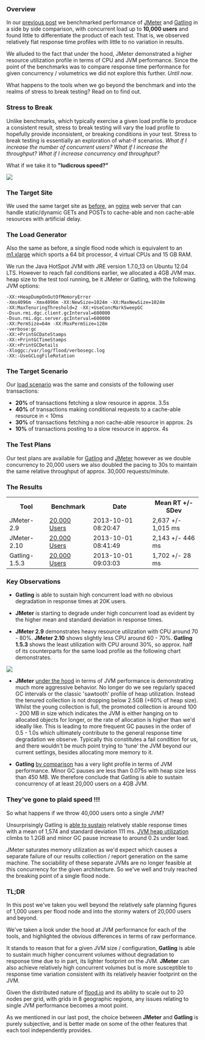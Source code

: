 ### Overview

In our [previous post](https://flood.io/blog/11-benchmarking-jmeter-and-gatling) we benchmarked performance of [JMeter](http://jmeter.apache.org/) and [Gatling](http://gatling-tool.org/) in a side by side comparison, with concurrent load up to __10,000 users__ and found little to differentiate the product of each test. That is, we observed relatively flat response time profiles with little to no variation in results.

We alluded to the fact that under the hood, JMeter demonstrated a higher resource utilization profile in terms of CPU and JVM performance. Since the point of the benchmarks was to compare response time performance for given concurrency / volumetrics we did not explore this further. _Until now_.

What happens to the tools when we go beyond the benchmark and into the realms of stress to break testing? Read on to find out.

### Stress to Break

Unlike benchmarks, which typically exercise a given load profile to produce a consistent result, stress to break testing will vary the load profile to hopefully provide inconsistent, or breaking conditions in your test. Stress to break testing is essentially an exploration of what-if scenarios. _What if I increase the number of concurrent users? What if I increase the throughput? What if I increase concurrency and throughput?_

What if we take it to __"ludicrous speed?"__

![](http://3.bp.blogspot.com/-DWhLj1zPEa8/UUhfBsOWclI/AAAAAAAAGHs/Tzp3lTEOW8E/s320/ludicrous+speed+small.jpg)

### The Target Site

We used the same target site as [before](https://flood.io/blog/11-benchmarking-jmeter-and-gatling), an [nginx](http://nginx.org/en/) web server that can handle static/dynamic GETs and POSTs to cache-able and non cache-able resources with artificial delay.

### The Load Generator

Also the same as before, a single flood node which is equivalent to an [m1.xlarge](http://aws.amazon.com/ec2/instance-types/instance-details/) which sports a 64 bit processor, 4 virtual CPUs and 15 GB RAM.

We run the Java HotSpot JVM with JRE version 1.7.0_13 on Ubuntu 12.04 LTS. However to reach fail conditions earlier, we allocated a 4GB JVM max. heap size to the test tool running, be it JMeter or Gatling, with the following JVM options:

```
-XX:+HeapDumpOnOutOfMemoryError 
-Xms4096m -Xmx4096m -XX:NewSize=1024m -XX:MaxNewSize=1024m
-XX:MaxTenuringThreshold=2 -XX:+UseConcMarkSweepGC 
-Dsun.rmi.dgc.client.gcInterval=600000 
-Dsun.rmi.dgc.server.gcInterval=600000 
-XX:PermSize=64m -XX:MaxPermSize=128m 
-verbose:gc 
-XX:+PrintGCDateStamps 
-XX:+PrintGCTimeStamps 
-XX:+PrintGCDetails
-Xloggc:/var/log/flood/verbosegc.log 
-XX:-UseGCLogFileRotation
```
### The Target Scenario

Our [load scenario](https://github.com/flood-io/flood-loadtest/blob/master/benchmarks/spec/scenario.md) was the same and consists of the following user transactions:

* __20%__ of transactions fetching a slow resource in approx. 3.5s
* __40%__ of transactions making conditional requests to a cache-able resource in < 10ms
* __30%__ of transactions fetching a non cache-able resource in approx. 2s
* __10%__ of transactions posting to a slow resource in approx. 4s

### The Test Plans

Our test plans are available for [Gatling](https://github.com/flood-io/flood-loadtest/blob/master/benchmarks/spec/gatling.scala) and [JMeter](https://github.com/flood-io/flood-loadtest/blob/master/benchmarks/spec/jmeter.jmx) however as we double concurrency to 20,000 users we also doubled the pacing to 30s to maintain the same relative throughput of approx. 30,000 requests/minute.

### The Results

<table class="table table-condensed">
  <tr>
    <th>Tool</th>
    <th>Benchmark</th>
    <th>Date</th>
    <th>Mean RT +/- SDev</th>
  </tr>
  <tr>
    <td>JMeter-2.9</td>
    <td><a href="https://flood.io/2037deb43774de">20,000 Users</a></td>
    <td>2013-10-01 08:20:47</td>
    <td>2,637 +/- 1,015 ms</td>
  </tr>
  <tr>
    <td>JMeter-2.10</td>
    <td><a href="https://flood.io/57b90939e21846">20,000 Users</a></td>
    <td>2013-10-01 08:41:49</td>
    <td>2,143 +/- 446 ms</td>
  </tr>
  <tr>
    <td>Gatling-1.5.3</td>
    <td><a href="https://flood.io/6666b6bc4cb8a2">20,000 Users</a></td>
    <td>2013-10-01 09:03:03</td>
    <td>1,702 +/- 28 ms</td>
  </tr>
</table>

### Key Observations

* __Gatling__ is able to sustain high concurrent load with no obvious degradation in response times at 20K users.

* __JMeter__ is starting to degrade under high concurrent load as evident by the higher mean and standard deviation in response times.

* __JMeter 2.9__ demonstrates heavy resource utilization with CPU around 70 - 80%. __JMeter 2.10__ shows slightly less CPU around 60 - 70%. __Gatling 1.5.3__ shows the least utilization with CPU around 30%, so approx. half of its counterparts for the same load profile as the following chart demonstrates.

![](https://flood.io/images/blog/stress_cpu.png)

* __JMeter__ [under the hood](https://github.com/flood-io/flood-loadtest/blob/master/benchmarks/results/2037deb43774de.md) in terms of JVM performance is demonstrating much more aggressive behavior. No longer do we see regularly spaced GC intervals or the classic 'sawtooth' profile of heap utilization. Instead the tenured collection is not dropping below 2.5GB (+60% of heap size). Whilst the young collection is full, the promoted collection is around 100 - 200 MB in size which indicates the JVM is either hanging on to allocated objects for longer, or the rate of allocation is higher than we'd ideally like. This is leading to more frequent GC pauses in the order of 0.5 - 1.0s which ultimately contribute to the general response time degradation we observe. Typically this constitutes a fail condition for us, and there wouldn't be much point trying to 'tune' the JVM beyond our current settings, besides allocating more memory to it.

* __Gatling__ [by comparison](https://github.com/flood-io/flood-loadtest/blob/master/benchmarks/results/6666b6bc4cb8a2.md) has a very light profile in terms of JVM performance. Minor GC pauses are less than 0.075s with heap size less than 450 MB. We therefore conclude that Gatling is able to sustain concurrency of at least 20,000 users on a 4GB JVM.

### They've gone to plaid speed !!!

So what happens if we throw 40,000 users onto a single JVM?

Unsurprisingly Gatling is [able to sustain](https://flood.io/2c13788664d83d) relatively stable response times with a mean of 1,574 and standard deviation 111 ms. [JVM heap utilization](https://github.com/flood-io/flood-loadtest/blob/master/benchmarks/results/2c13788664d83d.md) climbs to 1.2GB and minor GC pause increase to around 0.2s under load.

JMeter saturates memory utilization as we'd expect which causes a separate failure of our results collection / report generation on the same machine. The sociability of these separate JVMs are no longer feasible at this concurrency for the given architecture. So we've well and truly reached the breaking point of a single flood node.

### TL;DR

In this post we've taken you well beyond the relatively safe planning figures of 1,000 users per flood node and into the stormy waters of 20,000 users and beyond.

We've taken a look under the hood at JVM performance for each of the tools, and highlighted the obvious differences in terms of raw performance.

It stands to reason that for a given JVM size / configuration, __Gatling__ is able to sustain much higher concurrent volumes without degradation to response time due to in part, its lighter footprint on the JVM. __JMeter__ can also achieve relatively high concurrent volumes but is more susceptible to response time variation consistent with its relatively heavier footprint on the JVM.

Given the distributed nature of [flood.io](https://flood.io) and its ability to scale out to 20 nodes per grid, with grids in 8 geographic regions, any issues relating to single JVM performance becomes a moot point. 

As we mentioned in our last post, the choice between __JMeter__ and __Gatling__ is purely subjective, and is better made on some of the other features that each tool independently provides. 

